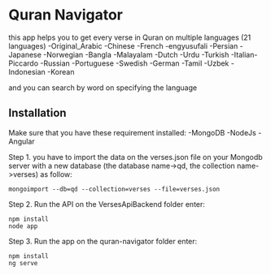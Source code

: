 # Quran Navigator
this app helps you to get every verse in Quran on multiple languages (21 languages)
-Original_Arabic
-Chinese
-French
-engyusufali
-Persian
-Japanese
-Norwegian
-Bangla
-Malayalam
-Dutch
-Urdu
-Turkish
-Italian-Piccardo
-Russian
-Portuguese
-Swedish
-German
-Tamil
-Uzbek
-Indonesian
-Korean
  
and you can search by word on specifying the language



## Installation
Make sure that you have these requirement installed:
    -MongoDB
    -NodeJs
    -Angular

Step 1. you have to import the data on the verses.json file on your Mongodb server with a new database (the database name->qd, the collection name->verses) as follow: 

```
mongoimport --db=qd --collection=verses --file=verses.json 
```


Step 2. Run the API
on the VersesApiBackend folder  enter:
```
npm install
node app
```
Step 3. Run the app
on the quran-navigator folder  enter:
```
npm install
ng serve
```
